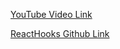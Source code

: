 [YouTube Video Link](https://youtu.be/tOYkV6Yhrhs?si=LEP66eWWmFwGaZYc)

[ReactHooks Github Link](https://github.com/facebook/react/blob/main/packages/react/src/ReactHooks.js)